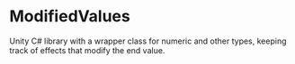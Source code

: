 # ModifiedValues
Unity C# library with a wrapper class for numeric and other types, keeping track of effects that modify the end value.
